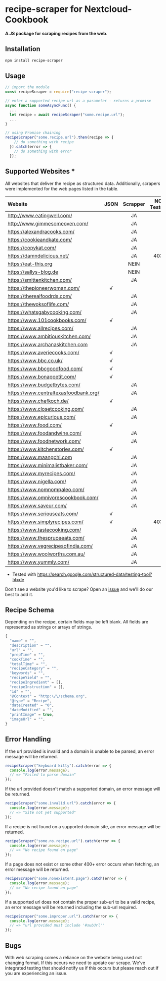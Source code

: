 # recipe-scraper for Nextcloud-Cookbook

**A JS package for scraping recipes from the web.**

## Installation

```sh
npm install recipe-scraper
```

## Usage

```javascript
// import the module
const recipeScraper = require("recipe-scraper");

// enter a supported recipe url as a parameter - returns a promise
async function someAsyncFunc() {
  ...
  let recipe = await recipeScraper("some.recipe.url");
  ...
}

// using Promise chaining
recipeScraper("some.recipe.url").then(recipe => {
    // do something with recipe
  }).catch(error => {
    // do something with error
  });
```

## Supported Websites *

All websites that deliver the recipe as structured data.
Additionally, scrapers were implemented for the web pages listed in the table.

| Website                               | JSON | Scrapper | NC Tested |
|:--------------------------------------|:----:|:--------:|:---------:|
| http://www.eatingwell.com/            |      |    JA    |           |
| http://www.gimmesomeoven.com/         |      |    JA    |           |
| https://alexandracooks.com/           |      |    JA    |           |
| https://cookieandkate.com/            |      |    JA    |           |
| https://copykat.com/                  |      |    JA    |           |
| https://damndelicious.net/            |      |    JA    |      403  |
| https://eat-this.org                  |      |   NEIN   |           |
| https://sallys-blog.de                |      |   NEIN   |           |
| https://smittenkitchen.com/           |      |    JA    |           |
| https://thepioneerwoman.com/          |  √   |          |           |
| https://therealfoodrds.com/           |      |    JA    |           |
| https://thewoksoflife.com/            |      |    JA    |           |
| https://whatsgabycooking.com/         |      |    JA    |           |
| https://www.101cookbooks.com/         |  √   |          |           |
| https://www.allrecipes.com/           |      |    JA    |           |
| https://www.ambitiouskitchen.com/     |      |    JA    |           |
| https://www.archanaskitchen.com       |      |    JA    |           |
| https://www.averiecooks.com/          |  √   |          |           |
| https://www.bbc.co.uk/                |  √   |          |           |
| https://www.bbcgoodfood.com/          |  √   |          |           |
| https://www.bonappetit.com/           |  √   |          |           |
| https://www.budgetbytes.com/          |      |    JA    |           |
| https://www.centraltexasfoodbank.org/ |      |    JA    |           |
| https://www.chefkoch.de/              |  √   |          |           |
| https://www.closetcooking.com/        |      |    JA    |           |
| https://www.epicurious.com/           |      |    JA    |           |
| https://www.food.com/                 |  √   |          |           |
| https://www.foodandwine.com/          |      |    JA    |           |
| https://www.foodnetwork.com/          |      |    JA    |           |
| https://www.kitchenstories.com/       |  √   |          |           |
| https://www.maangchi.com              |      |    JA    |           |
| https://www.minimalistbaker.com/      |      |    JA    |           |
| https://www.myrecipes.com/            |      |    JA    |           |
| https://www.nigella.com/              |      |    JA    |           |
| https://www.nomnompaleo.com/          |      |    JA    |           |
| https://www.omnivorescookbook.com/    |      |    JA    |           |
| https://www.saveur.com/               |      |    JA    |           |
| https://www.seriouseats.com/          |  √   |          |           |
| https://www.simplyrecipes.com/        |  √   |          |     403   |
| https://www.tastecooking.com/         |      |    JA    |           |
| https://www.thespruceeats.com/        |      |    JA    |           |
| https://www.vegrecipesofindia.com/    |      |    JA    |           |
| https://www.woolworths.com.au/        |      |    JA    |           |
| https://www.yummly.com/               |      |    JA    |           |



* Tested with https://search.google.com/structured-data/testing-tool?hl=de

Don't see a website you'd like to scrape? Open an [issue](https://github.com/jadkins89/Recipe-Scraper/issues) and we'll do our best to add it.

## Recipe Schema

Depending on the recipe, certain fields may be left blank. All fields are represented as strings or arrays of strings.

```javascript
{
  "name" = "",
  "description" = "",
  "url" = "",
  "prepTime" = "",
  "cookTime" = "",
  "totalTime" = "",
  "recipeCategory" = "",
  "keywords" = "",
  "recipeYield" = "",
  "recipeIngredient" = [],
  "recipeInstruction" = [],
  "id" = "",
  "@Context" = "http:\/\/schema.org",
  "@type" = "Recipe",
  "dateCreated" = "0",
  "dateModified" = "",
  "printImage" = true,
  "imageUrl" = "",
}
```

## Error Handling

If the url provided is invalid and a domain is unable to be parsed, an error message will be returned.

```javascript
recipeScraper("keyboard kitty").catch(error => {
  console.log(error.message);
  // => "Failed to parse domain"
});
```

If the url provided doesn't match a supported domain, an error message will be returned.

```javascript
recipeScraper("some.invalid.url").catch(error => {
  console.log(error.message);
  // => "Site not yet supported"
});
```

If a recipe is not found on a supported domain site, an error message will be returned.

```javascript
recipeScraper("some.no.recipe.url").catch(error => {
  console.log(error.message);
  // => "No recipe found on page"
});
```

If a page does not exist or some other 400+ error occurs when fetching, an error message will be returned.

```javascript
recipeScraper("some.nonexistent.page").catch(error => {
  console.log(error.message);
  // => "No recipe found on page"
});
```

If a supported url does not contain the proper sub-url to be a valid recipe, an error message will be returned including the sub-url required.

```javascript
recipeScraper("some.improper.url").catch(error => {
  console.log(error.message);
  // => "url provided must include '#subUrl'"
});
```

## Bugs

With web scraping comes a reliance on the website being used not changing format. If this occurs we need to update our scrape. We've integrated testing that should notify us if this occurs but please reach out if you are experiencing an issue.

